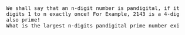 <pre>
    We shall say that an n-digit number is pandigital, if it makes use of all the 
    digits 1 to n exactly once! For Example, 2143 is a 4-digits pandigital and is
    also prime!
    What is the largest n-digits pandigital prime number exists?
</pre>